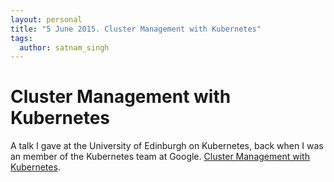 ```yaml
---
layout: personal
title: "5 June 2015. Cluster Management with Kubernetes"
tags:
  author: satnam_singh
---
```

# Cluster Management with Kubernetes
A talk I gave at the University of Edinburgh on Kubernetes, back when I was an member of the Kubernetes team at Google. [Cluster Management with Kubernetes](https://docs.google.com/presentation/d/1H4ywDb4vAJeg8KEjpYfhNqFSig0Q8e_X5I36kM9S6q0).